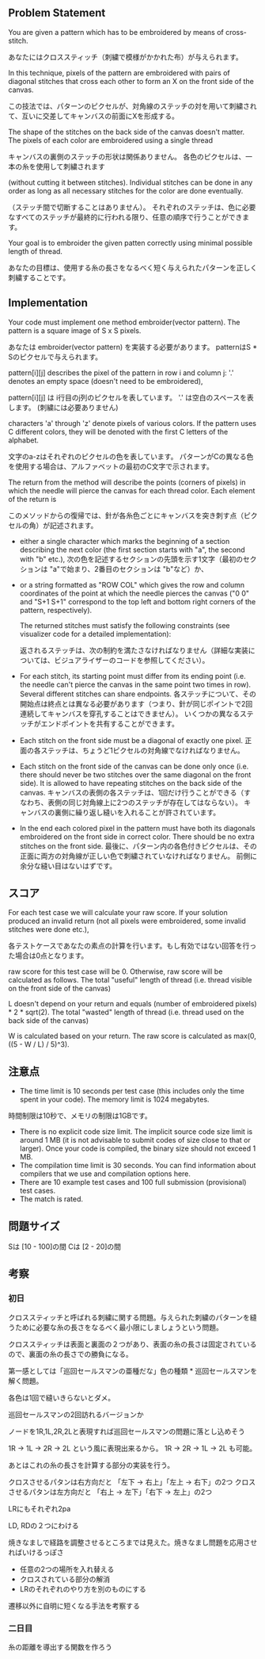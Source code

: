 ## Problem Statement

You are given a pattern which has to be embroidered by means of cross-stitch.

あなたにはクロススティッチ（刺繍で模様がかかれた布）が与えられます。

In this technique, pixels of the pattern are embroidered with pairs of diagonal stitches that cross each other to form an X on the front side of the canvas.

この技法では、パターンのピクセルが、対角線のステッチの対を用いて刺繍されて、互いに交差してキャンバスの前面にXを形成する。

The shape of the stitches on the back side of the canvas doesn't matter. The pixels of each color are embroidered using a single thread

キャンバスの裏側のステッチの形状は関係ありません。 各色のピクセルは、一本の糸を使用して刺繍されます

(without cutting it between stitches). Individual stitches can be done in any order as long as all necessary stitches for the color are done eventually.

（ステッチ間で切断することはありません）。 それぞれのステッチは、色に必要なすべてのステッチが最終的に行われる限り、任意の順序で行うことができます。

Your goal is to embroider the given patten correctly using minimal possible length of thread.

あなたの目標は、使用する糸の長さをなるべく短く与えられたパターンを正しく刺繍することです。


## Implementation

Your code must implement one method embroider(vector<string> pattern). The pattern is a square image of S x S pixels.

あなたは embroider(vector<string> pattern) を実装する必要があります。 patternはS * Sのピクセルで与えられます。

pattern[i][j] describes the pixel of the pattern in row i and column j: '.' denotes an empty space (doesn't need to be embroidered),

pattern[i][j] は i行目のj列のピクセルを表しています。 '.' は空白のスペースを表します。 (刺繍には必要ありません)

characters 'a' through 'z' denote pixels of various colors. If the pattern uses C different colors, they will be denoted with the first C letters of the alphabet.

文字のa-zはそれぞれのピクセルの色を表しています。 パターンがCの異なる色を使用する場合は、アルファベットの最初のC文字で示されます。

The return from the method will describe the points (corners of pixels) in which the needle will pierce the canvas for each thread color. Each element of the return is

このメソッドからの復帰では、針が各糸色ごとにキャンバスを突き刺す点（ピクセルの角）が記述されます。

- either a single character which marks the beginning of a section describing the next color (the first section starts with "a", the second with "b" etc.),
  次の色を記述するセクションの先頭を示す1文字（最初のセクションは "a"で始まり、2番目のセクションは "b"など）か、

- or a string formatted as "ROW COL" which gives the row and column coordinates of the point at which the needle pierces the canvas
  ("0 0" and "S+1 S+1" correspond to the top left and bottom right corners of the pattern, respectively).  

  The returned stitches must satisfy the following constraints (see visualizer code for a detailed implementation):

  返されるステッチは、次の制約を満たさなければなりません（詳細な実装については、ビジュアライザーのコードを参照してください）。

- For each stitch, its starting point must differ from its ending point (i.e. the needle can't pierce the canvas in the same point two times in row). Several different stitches can share endpoints.
  各ステッチについて、その開始点は終点とは異なる必要があります（つまり、針が同じポイントで2回連続してキャンバスを穿孔することはできません）。 いくつかの異なるステッチがエンドポイントを共有することができます。

- Each stitch on the front side must be a diagonal of exactly one pixel.
  正面の各ステッチは、ちょうど1ピクセルの対角線でなければなりません。

- Each stitch on the front side of the canvas can be done only once (i.e. there should never be two stitches over the same diagonal on the front side).
  It is allowed to have repeating stitches on the back side of the canvas.
  キャンバスの表側の各ステッチは、1回だけ行うことができる（すなわち、表側の同じ対角線上に2つのステッチが存在してはならない）。 キャンバスの裏側に繰り返し縫いを入れることが許されています。

- In the end each colored pixel in the pattern must have both its diagonals embroidered on the front side in correct color. There should be no extra stitches on the front side.
  最後に、パターン内の各色付きピクセルは、その正面に両方の対角線が正しい色で刺繍されていなければなりません。 前側に余分な縫い目はないはずです。

## スコア

For each test case we will calculate your raw score. If your solution produced an invalid return (not all pixels were embroidered, some invalid stitches were done etc.),

各テストケースであなたの素点の計算を行います。もし有効ではない回答を行った場合は0点となります。

raw score for this test case will be 0. Otherwise, raw score will be calculated as follows. The total "useful" length of thread (i.e. thread visible on the front side of the canvas)

L doesn't depend on your return and equals (number of embroidered pixels) * 2 * sqrt(2). The total "wasted" length of thread (i.e. thread used on the back side of the canvas)

W is calculated based on your return. The raw score is calculated as max(0, ((5 - W / L) / 5)^3).


## 注意点

-	The time limit is 10 seconds per test case (this includes only the time spent in your code). The memory limit is 1024 megabytes.

  時間制限は10秒で、メモリの制限は1GBです。

-	There is no explicit code size limit. The implicit source code size limit is around 1 MB (it is not advisable to submit codes of size close to that or larger). Once your code is compiled, the binary size should not exceed 1 MB.
-	The compilation time limit is 30 seconds. You can find information about compilers that we use and compilation options here.
-	There are 10 example test cases and 100 full submission (provisional) test cases.
-	The match is rated.


## 問題サイズ

Sは [10 - 100]の間
Cは [2 - 20]の間

## 考察

### 初日

クロススティッチと呼ばれる刺繍に関する問題。与えられた刺繍のパターンを縫うために必要な糸の長さをなるべく最小限にしましょうという問題。

クロススティッチは表面と裏面の２つがあり、表面の糸の長さは固定されているので、裏面の糸の長さでの勝負になる。

第一感としては「巡回セールスマンの亜種だな」色の種類 * 巡回セールスマンを解く問題。

各色は1回で縫いきらないとダメ。

巡回セールスマンの2回訪れるバージョンか

ノードを1R,1L,2R,2Lと表現すれば巡回セールスマンの問題に落とし込めそう

1R -> 1L -> 2R -> 2L という風に表現出来るから。
1R -> 2R -> 1L -> 2L も可能。

あとはこれの糸の長さを計算する部分の実装を行う。

クロスさせるパタンは右方向だと 「左下 -> 右上」「左上 -> 右下」の2つ
クロスさせるパタンは左方向だと 「右上 -> 左下」「右下 -> 左上」の2つ

LRにもそれぞれ2pa

LD, RDの２つにわける

焼きなましで経路を調整させるところまでは見えた。焼きなまし問題を応用させればいけるっぽさ

* 任意の2つの場所を入れ替える
* クロスされている部分の解消
* LRのそれぞれのやり方を別のものにする

遷移以外に自明に短くなる手法を考察する


### 二日目

糸の距離を導出する関数を作ろう
